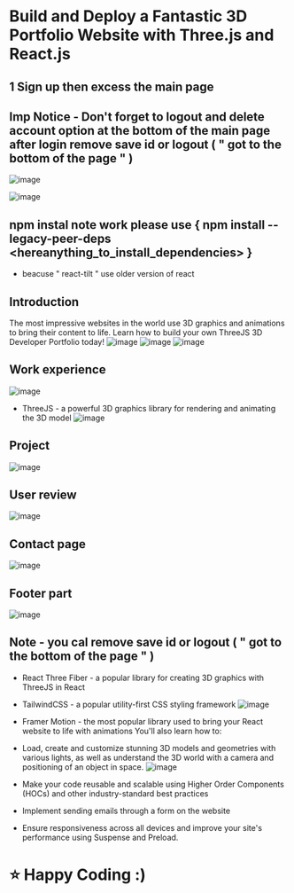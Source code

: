 # Build and Deploy a Fantastic 3D Portfolio Website with Three.js and React.js
## 1 Sign up then excess the main page

## Imp Notice - Don't forget to logout and delete account option at the bottom of the main page after login  remove save id or logout ( " got to the bottom of the page " )
![image](https://user-images.githubusercontent.com/120050605/234868226-a8c0c5a0-34bb-4f61-8d99-758cb76bb5bb.png)

![image](https://user-images.githubusercontent.com/120050605/234868459-1063fc9a-0545-4489-9762-a444125cd4f6.png)

## npm instal  note work please use {  npm install --legacy-peer-deps  <hereanything_to_install_dependencies>   }
- beacuse " react-tilt " use older version of react 
## Introduction
The most impressive websites in the world use 3D graphics and animations to bring their content to life. Learn how to build your own ThreeJS 3D Developer Portfolio today! 
![image](https://user-images.githubusercontent.com/120050605/234868570-3383a651-4c15-4f5e-a69f-a965eb953744.png)
![image](https://user-images.githubusercontent.com/120050605/234868627-2858dc7d-5068-4677-9ac5-9a0c9badba67.png)
![image](https://user-images.githubusercontent.com/120050605/234868665-96d507e3-2aec-47b8-9f14-072c98f19c49.png)


## Work experience 

![image](https://user-images.githubusercontent.com/120050605/234868763-5193e89c-9167-4222-9b8a-4f65b1ac3aab.png)

- ThreeJS - a powerful 3D graphics library for rendering and animating the 3D model
![image](https://user-images.githubusercontent.com/120050605/234739712-cf9558dc-2af1-434e-a7c1-1730caad874d.png)

## Project
![image](https://user-images.githubusercontent.com/120050605/234868892-a1fe5069-79f0-4a9a-b4d4-170c3a6562f9.png)

## User review
![image](https://user-images.githubusercontent.com/120050605/234868991-d528322e-1c6f-463c-a1b9-e09c396370c1.png)

## Contact page
![image](https://user-images.githubusercontent.com/120050605/234869064-9175169f-5ad7-4d73-a8cf-278b7a76246b.png)

## Footer part 

![image](https://user-images.githubusercontent.com/120050605/234869143-3dc6d6f0-b89a-4bd6-b831-2eb9f1c4e94a.png)

## Note - you cal remove save id or logout ( " got to the bottom of the page " )
- React Three Fiber - a popular library for creating 3D graphics with ThreeJS in React
- TailwindCSS - a popular utility-first CSS styling framework
![image](https://user-images.githubusercontent.com/120050605/234739763-e4da6811-cffa-4112-b237-e13f76669ad8.png)

- Framer Motion - the most popular library used to bring your React website to life with animations
You'll also learn how to:
- Load, create and customize stunning 3D models and geometries with various lights, as well as understand the 3D world with a camera and positioning of an object in space.
![image](https://user-images.githubusercontent.com/120050605/234739816-3ae07d76-9685-4ef2-96b8-7675ca3b87f2.png)

- Make your code reusable and scalable using Higher Order Components (HOCs) and other industry-standard best practices
- Implement sending emails through a form on the website
- Ensure responsiveness across all devices and improve your site's performance using Suspense and Preload.




# ⭐ Happy Coding :) 
